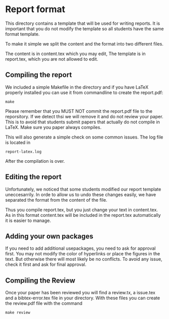 Report format
=============

This directory contains a template that will be used for writing
reports. It is important that you do not modify the template so all
students have the same format template.

To make it simple we split the content and the format into two
different files.

The content is in content.tex which you may edit, The template is in
report.tex, which you are not allowed to edit.

Compiling the report
--------------------

We included a simple Makefile in the directory and if you have LaTeX
properly installed you can use it from commandline to create the
report.pdf:

    make

Please remember that you MUST NOT commit the report.pdf file to the
reporsitory. If we detect thsi we will remove it and do not review
your paper. This is to avoid that students submit papers that actually
do not compile in LaTeX. Make sure you paper always compiles.

This will also generate a simple check on some common issues. The 
log file is located in 

    report-latex.log
    
After the compilation is over.

Editing the report
------------------

Unfortunately, we noticed that some students modified our report template 
uneccesarrily. In orde to allow us to undo these changes easily, we have 
separated the format from the content of the file.

Thus you compile report.tex, but you just change your text in content.tex. 
As in this format content.tex will be included in the report.tex automatically
it is easier to manage.

    
Adding your own packages
------------------------

If you need to add additional usepackages, you need to ask for
approval first. You may not modify the color of hyperlinks or place
the figures in the text. But otherwise there will most likely be no
conflicts. To avoid any issue, check it first and ask for final
approval.

Compiling the Review
--------------------

Once your paper has been reviewed you will find a review.tx, a
issue.tex and a bibtex-error.tex file in your directory. With these
files you can create the review.pdf file with the command

    make review
